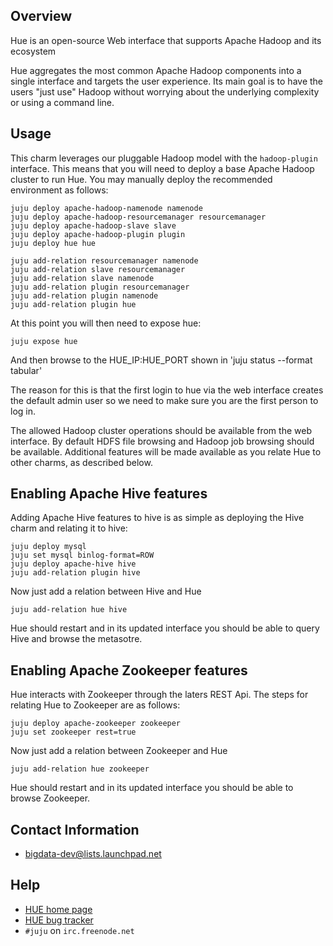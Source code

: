 ## Overview

Hue is an open-source Web interface that supports Apache Hadoop and its ecosystem

Hue aggregates the most common Apache Hadoop components into a single interface
and targets the user experience. Its main goal is to have the users "just use"
Hadoop without worrying about the underlying complexity or using a command line.

## Usage

This charm leverages our pluggable Hadoop model with the `hadoop-plugin`
interface. This means that you will need to deploy a base Apache Hadoop cluster
to run Hue. 
You may manually deploy the recommended environment as follows:

    juju deploy apache-hadoop-namenode namenode
    juju deploy apache-hadoop-resourcemanager resourcemanager
    juju deploy apache-hadoop-slave slave
    juju deploy apache-hadoop-plugin plugin
    juju deploy hue hue

    juju add-relation resourcemanager namenode
    juju add-relation slave resourcemanager
    juju add-relation slave namenode
    juju add-relation plugin resourcemanager
    juju add-relation plugin namenode
    juju add-relation plugin hue

At this point you will then need to expose hue:

    juju expose hue

And then browse to the HUE_IP:HUE_PORT shown in 'juju status --format tabular'

The reason for this is that the first login to hue via the web interface creates
the default admin user so we need to make sure you are the first person to 
log in.

The allowed Hadoop cluster operations should be available from the web interface.
By default HDFS file browsing and Hadoop job browsing should be available.
Additional features will be made available as you relate Hue to other charms,
as described below.


## Enabling Apache Hive features

Adding Apache Hive features to hive is as simple as deploying the Hive charm and
relating it to hive:


    juju deploy mysql
    juju set mysql binlog-format=ROW
    juju deploy apache-hive hive
    juju add-relation plugin hive

Now just add a relation between Hive and Hue

    juju add-relation hue hive

Hue should restart and in its updated interface you should be able to query Hive and browse
the metasotre.


## Enabling Apache Zookeeper features

Hue interacts with Zookeeper through the laters REST Api.
The steps for relating Hue to Zookeeper are as follows:

    juju deploy apache-zookeeper zookeeper
    juju set zookeeper rest=true

Now just add a relation between Zookeeper and Hue

    juju add-relation hue zookeeper

Hue should restart and in its updated interface you should be able to browse Zookeeper.


## Contact Information

- <bigdata-dev@lists.launchpad.net>


## Help

- [HUE home page](http://gethue.com)
- [HUE bug tracker](https://issues.cloudera.org/projects/HUE)
- `#juju` on `irc.freenode.net`
